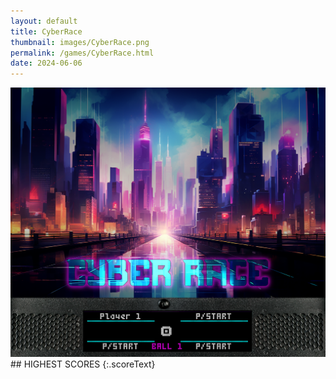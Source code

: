```yaml
---
layout: default
title: CyberRace
thumbnail: images/CyberRace.png
permalink: /games/CyberRace.html
date: 2024-06-06
---
```


<img src="../images/CyberRace.png" class="gameThumbnail img-fluid mx-auto align-middle">
## HIGHEST SCORES
{:.scoreText}

